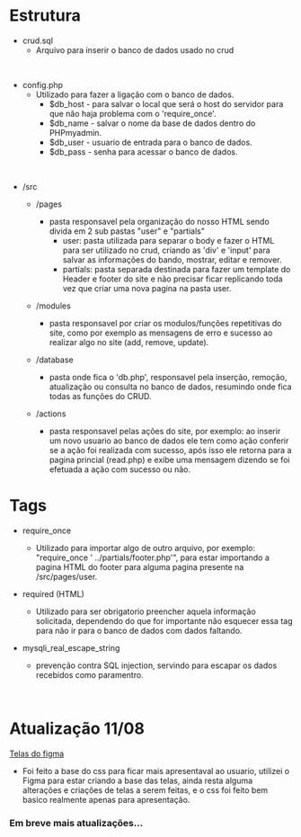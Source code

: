 <h1>Estrutura</h1>

- crud.sql
    - Arquivo para inserir o banco de dados usado no crud
<br>

- config.php
    - Utilizado para fazer a ligação com o banco de dados.
        - $db_host - para salvar o local que será o host do servidor para que não haja problema com o 'require_once'.
        - $db_name - salvar o nome da base de dados dentro do PHPmyadmin.
        - $db_user - usuario de entrada para o banco de dados.
        - $db_pass - senha para acessar o banco de dados.
<br>

- /src
    - /pages
        - pasta responsavel pela organização do nosso HTML sendo divida em 2 sub pastas "user" e "partials"
            - user: pasta utilizada para separar o body e fazer o HTML para ser utilizado  no crud, criando as 'div' e 'input' para salvar as informações do bando, mostrar, editar e remover.
            - partials: pasta separada destinada para fazer um template do Header e footer do site e não precisar ficar replicando toda vez que criar uma nova pagina na pasta user.

    - /modules
        - pasta responsavel por criar os modulos/funções repetitivas do site, como por exemplo as mensagens de erro e sucesso ao realizar algo no site (add, remove, update).

    - /database
        - pasta onde fica o 'db.php', responsavel pela inserção, remoção, atualização ou consulta no banco de dados, resumindo onde fica todas as funções do CRUD.

    - /actions
        - pasta responsavel pelas ações do site, por exemplo: ao inserir um novo usuario ao banco de dados ele tem como ação conferir se a ação foi realizada com sucesso, após isso ele retorna para a pagina princial (read.php) e exibe uma mensagem dizendo se foi efetuada a ação com sucesso ou não.

<h1>Tags</h1>

- require_once
    - Utilizado para importar algo de outro arquivo, por exemplo: "require_once ' ../partials/footer.php'", para estar importando a pagina HTML do footer para alguma pagina presente na /src/pages/user.

- required (HTML)
    - Utilizado para ser obrigatorio preencher aquela informação solicitada, dependendo do que for importante não esquecer essa tag para não ir para o banco de dados com dados faltando.

- mysqli_real_escape_string
    - prevenção contra SQL injection, servindo para escapar os dados recebidos como paramentro.

<br>

<h1>Atualização 11/08</h1>

<a href="https://www.figma.com/design/JjAGFOluwowpG4rHesFM8b/Untitled?node-id=0-1&t=TqGZlPdgdk4TrpEB-1">Telas do figma</a>

- Foi feito a base do css para ficar mais apresentaval ao usuario, utilizei o Figma para estar criando a base das telas, ainda resta alguma alterações e criações de telas a serem feitas, e o css foi feito bem basico realmente apenas para apresentação.

<h3>Em breve mais atualizações...</h3>
